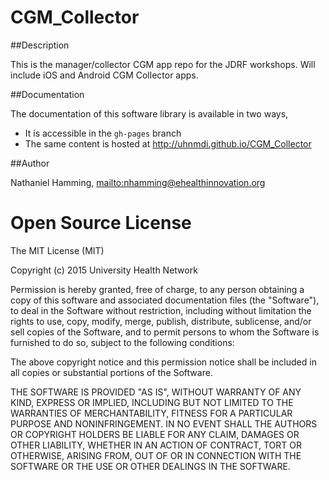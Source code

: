 CGM_Collector
=============

##Description

This is the manager/collector CGM app repo for the JDRF workshops. Will include iOS and Android CGM Collector apps.

##Documentation

The documentation of this software library is available in two ways,

* It is accessible in the `gh-pages` branch
* The same content is hosted at http://uhnmdi.github.io/CGM_Collector 

##Author

Nathaniel Hamming, <mailto:nhamming@ehealthinnovation.org>


Open Source License
===================

The MIT License (MIT)

Copyright (c) 2015 University Health Network

Permission is hereby granted, free of charge, to any person obtaining a copy
of this software and associated documentation files (the "Software"), to deal
in the Software without restriction, including without limitation the rights
to use, copy, modify, merge, publish, distribute, sublicense, and/or sell
copies of the Software, and to permit persons to whom the Software is
furnished to do so, subject to the following conditions:

The above copyright notice and this permission notice shall be included in
all copies or substantial portions of the Software.

THE SOFTWARE IS PROVIDED "AS IS", WITHOUT WARRANTY OF ANY KIND, EXPRESS OR
IMPLIED, INCLUDING BUT NOT LIMITED TO THE WARRANTIES OF MERCHANTABILITY,
FITNESS FOR A PARTICULAR PURPOSE AND NONINFRINGEMENT. IN NO EVENT SHALL THE
AUTHORS OR COPYRIGHT HOLDERS BE LIABLE FOR ANY CLAIM, DAMAGES OR OTHER
LIABILITY, WHETHER IN AN ACTION OF CONTRACT, TORT OR OTHERWISE, ARISING FROM,
OUT OF OR IN CONNECTION WITH THE SOFTWARE OR THE USE OR OTHER DEALINGS IN
THE SOFTWARE.

